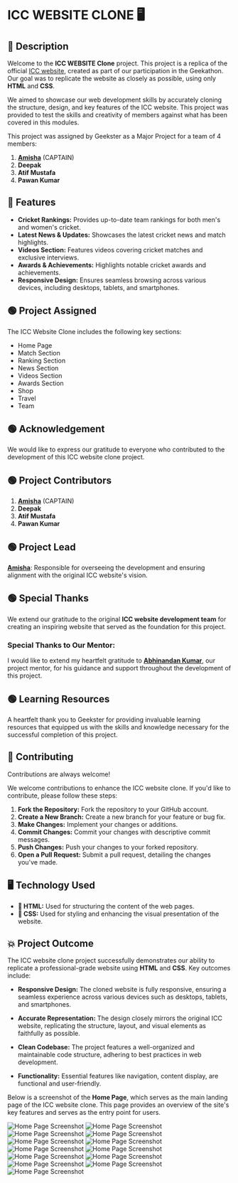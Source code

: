 # ICC WEBSITE CLONE 🖥️

## 🎯 Description
Welcome to the **ICC WEBSITE Clone** project. This project is a replica of the official [ICC website](https://www.icc-cricket.com/), created as part of our participation in the Geekathon. Our goal was to replicate the website as closely as possible, using only **HTML** and **CSS**. 

 We aimed to showcase our web development skills by accurately cloning the structure, design, and key features of the ICC website.
This project was provided to test the skills and creativity of members against what has been covered in this modules.

This project was assigned by Geekster as a Major Project for a team of 4 members:

  1. **<u>Amisha</u>** (CAPTAIN)
  2. **Deepak**
  3. **Atif Mustafa**
  4. **Pawan Kumar**

## 🚀 Features
- **Cricket Rankings:** Provides up-to-date team rankings for both men's and women's cricket.
- **Latest News & Updates:** Showcases the latest cricket news and match highlights.
- **Videos Section:** Features videos covering cricket matches and exclusive interviews.
- **Awards & Achievements:** Highlights notable cricket awards and achievements.
- **Responsive Design:** Ensures seamless browsing across various devices, including desktops, tablets, and smartphones.

## 🟢 Project Assigned
The ICC Website Clone includes the following key sections:
* Home Page
* Match Section
* Ranking Section
* News Section
* Videos Section
* Awards Section
* Shop
* Travel
* Team

## 🟢 Acknowledgement
We would like to express our gratitude to everyone who contributed to the development of this ICC website clone project.

## 🟢 Project Contributors
  1. **<u>Amisha</u>** (CAPTAIN)
  2. **Deepak**
  3. **Atif Mustafa**
  4. **Pawan Kumar**

## 🟢 Project Lead
**<u>Amisha</u>**: Responsible for overseeing the development and ensuring alignment with the original ICC website's vision.

## 🟢 Special Thanks
We extend our gratitude to the original **ICC website development team** for creating an inspiring website that served as the foundation for this project.

### Special Thanks to Our Mentor:
I would like to extend my heartfelt gratitude to **<u>Abhinandan Kumar</u>**, our project mentor, for his guidance and support throughout the development of this project.

## 🟢 Learning Resources
A heartfelt thank you to Geekster for providing invaluable learning resources that equipped us with the skills and knowledge necessary for the successful completion of this project.

## 🎯 Contributing
Contributions are always welcome!

We welcome contributions to enhance the ICC website clone. If you'd like to contribute, please follow these steps:

1. **Fork the Repository:** Fork the repository to your GitHub account.
2. **Create a New Branch:** Create a new branch for your feature or bug fix.
3. **Make Changes:** Implement your changes or additions.
4. **Commit Changes:** Commit your changes with descriptive commit messages.
5. **Push Changes:** Push your changes to your forked repository.
6. **Open a Pull Request:** Submit a pull request, detailing the changes you've made.


## 🖥️ Technology Used

- **📌 HTML:** Used for structuring the content of the web pages.
- **📌 CSS:** Used for styling and enhancing the visual presentation of the website.


## 💥 Project Outcome
The ICC website clone project successfully demonstrates our ability to replicate a professional-grade website using **HTML** and **CSS**. Key outcomes include:

- **Responsive Design:** The cloned website is fully responsive, ensuring a seamless experience across various devices such as desktops, tablets, and smartphones.
  
- **Accurate Representation:** The design closely mirrors the original ICC website, replicating the structure, layout, and visual elements as faithfully as possible.

- **Clean Codebase:** The project features a well-organized and maintainable code structure, adhering to best practices in web development.

- **Functionality:** Essential features like navigation, content display, are functional and user-friendly.


Below is a screenshot of the **Home Page**, which serves as the main landing page of the ICC website clone. This page provides an overview of the site's key features and serves as the entry point for users.

![Home Page Screenshot](/Amisha(Main-page)/images/ss-1.jpg)
![Home Page Screenshot](/Amisha(Main-page)/images/ss-2.jpg)
![Home Page Screenshot](/Amisha(Main-page)/images/ss-3.jpg)
![Home Page Screenshot](/Amisha(Main-page)/images/ss-4.jpg)
![Home Page Screenshot](/Amisha(Main-page)/images/ss-5.jpg)
![Home Page Screenshot](/Amisha(Main-page)/images/ss-6.jpg)
![Home Page Screenshot](/Amisha(Main-page)/images/ss-7.jpg)
![Home Page Screenshot](/Amisha(Main-page)/images/ss-8.jpg)
![Home Page Screenshot](/Amisha(Main-page)/images/ss-9.jpg)
![Home Page Screenshot](/Amisha(Main-page)/images/ss-10.jpg)
![Home Page Screenshot](/Amisha(Main-page)/images/ss-11.jpg)
![Home Page Screenshot](/Amisha(Main-page)/images/ss-12.jpg)
![Home Page Screenshot](/Amisha(Main-page)/images/ss-13.jpg)


